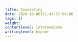 ```yaml
---
title: Counseling
date: 2020-10-06T21:43:57-04:00
tags: []
weight: 
contentlevel: intermediate
writinglevel: higher
---
```


